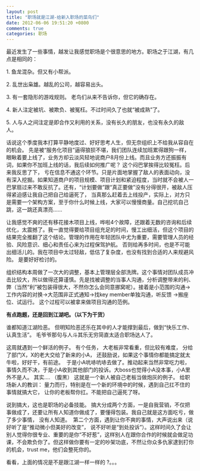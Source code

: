 ```yaml
---
layout: post
title: "职场就是江湖-给新入职场的菜鸟们"
date: 2012-06-06 19:51:20 +0800
comments: true
categories: 职场
---
```

<p>最近发生了一些事情，越发让我感觉职场是个很意思的地方。职场之于江湖，有几点是相同的：</p><p>1. 鱼龙混杂。但又有小帮派。 </p><p>2. 乱世出枭雄。越乱的公司，越容易出头。</p><p>3. 有一套隐形的游戏规则。 老鸟们从来不告诉你，但它的确存在。</p><p>4. 新人注定被坑、被欺负、被冤枉。不过时间久了也就“被成熟”了。</p><p>5. 人与人之间注定是即合作又利用的关系，没有长久的朋友，也没有永久的敌人。</p><p>话说这个季度我本打算平静地度过、好好思考人生，但无奈组织上不给我从容自在的机会。 先是被“服务化项目”逼得狼狈不堪，我们团队连续加班累得跟狗一样，眼瞅着要上线了，业务方却云淡风轻地说商户8月份上线。而且业务方还振振有词，如果你不加班上线的话，我后续如何推广呢？ <span>这个闷巴掌挨得比较冤枉。</span>后来我反思了下， 亏在信息不通这个环节。只是片面地掌握了敌人的表面动向，没有深入挖掘。如果知道商户的项目规模、项目计划和紧迫程度，当时就不会被人一巴掌扇过来不敢反抗了。还有，“计划要做”跟“真正要做”没有分得很开，被敌人压得紧迫感让我自己把自己给逼死了， 当真那么赶着去上线投产，实际上，对方只是需要一个架构方案，至于你什么时候上线，大家可以慢慢商量。自己挖坑自己跳，这一跳还真漂亮...... &nbsp;</p><p>让我感觉不爽的还有移花接木项目上线，哗啦4个故障，还跟着无数的咨询和后续优化，太震撼了。我一直觉得要给项目组充足的时间，慢工出细活，但这个项目的结果完全推翻了这个结论。管理的作用在年轻团队中尤为重要，需要管理人员的经验、风险意识、细心和责任心来为过程保驾护航。 否则给再多时间，也是不可能出细活儿的。我在项目中太过轻敌，低估了复杂度，也没有找到合适的人来规避风险。 是要好好检讨的。</p><p>组织结构本周做了一次大的调整，基本上管理层全部洗牌。这个事情对团队成员冲击比较大，所以做得还算谨慎。先是找被调整的当事人沟通，分析调整带来的利、弊（当然“利”被包装得很大，不然你怎么会同意挪窝呢）。接着是小范围的沟通-&gt;工作内容的对换-&gt;大范围非正式通知-&gt;找key member单独沟通，听反馈 -&gt;搬座位、试运行。 这个过程可以被拿来做项目沟通的范例。</p><p><strong>有点跑题，还是回到江湖吧。（以下为干货）</strong></p><p>谁都知道江湖险恶。 但明知险恶还乐在其中的人才能撑到最后，做到“快乐工作、认真生活”。 毛爷爷那句与人斗其乐无穷简直太适合职场达人了。 </p><p>这周就遇到一个鲜活的例子。 有个任务， 大老板非常看重，但比较有难度， 分给了部门X，X的老大交给了新来的小A， 还鼓励说，如果这个事情你都能搞定就太牛啦，好好干，有前途。 &nbsp;于是小A吭哧吭哧去做了。推动起来当然非常吃力啦，事情久而不决，于是小A收到其他部门的投诉。大boss也觉得小A没本事，小A里外不是人。 其实.... （腹黑） 这就是一个新人被自己老板当做炮灰的例子。 给职场新人的教训： 量力而行，特别是在一个新的环境中的时候，遇到自己扛不住的事情就搞大它， 让你的老板帮你扛。不能把自己逼死了呀。 </p><p>说到搞大，这也是职场的必备技能。 搞大分成两个方面，一是自我营销，不仅把事做成了，还要让所有人知道你做成了，要懂得包装。我自己就是这方面吃亏，做了多少事情， 没有人知道。 &nbsp;第二个方面，遇到让你不爽的事情，大声说出来（说好听了是“推动微小但美好的改变”， 说不好听是“到处投诉”）。这样时间久了会让别人觉得你很专业、重要的是你“不好惹”，这样别人在跟你合作的时候就会做足功课，不会欺负你了。但这样做你要有一定的吵架功底，不然让你众多仇家逮到打你的机会，trust me，他们会整死你的。</p><p>看看，上面的情况是不是跟江湖一样一样的 ?。。。</p>
